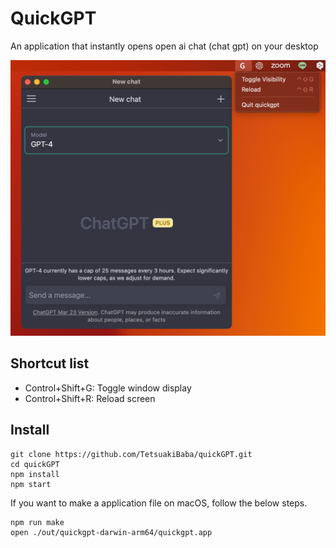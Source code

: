 # QuickGPT

An application that instantly opens open ai chat (chat gpt) on your desktop

![](./teaser.png)

## Shortcut list
 - Control+Shift+G: Toggle window display
 - Control+Shift+R: Reload screen

## Install
```
git clone https://github.com/TetsuakiBaba/quickGPT.git
cd quickGPT
npm install
npm start
```

If you want to make a application file on macOS, follow the below steps.
```
npm run make
open ./out/quickgpt-darwin-arm64/quickgpt.app
```

